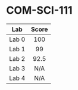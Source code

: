 # COM-SCI-111

| Lab | Score |
| ------ |:----:|
| Lab 0  | 100 |
| Lab 1 | 99  |
| Lab 2 | 92.5 |
| Lab 3 | N/A |
| Lab 4  | N/A |
